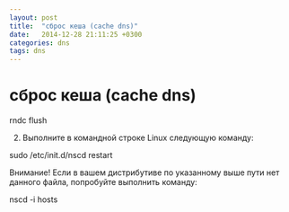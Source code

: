 ```yaml
---
layout: post
title:  "сброс кеша (cache dns)"
date:   2014-12-28 21:11:25 +0300
categories: dns
tags: dns
---
```


# сброс кеша (cache dns)
rndc flush

2. Выполните в командной строке Linux следующую команду:

sudo /etc/init.d/nscd restart


Внимание! Если в вашем дистрибутиве по указанному выше пути нет данного файла, попробуйте выполнить команду:

nscd -i hosts